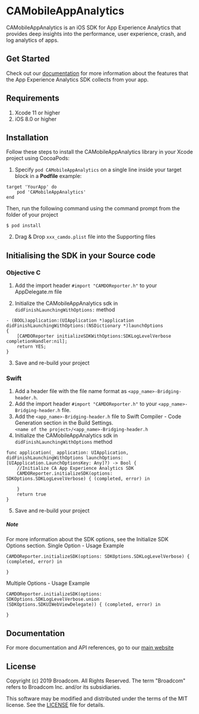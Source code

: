 # CAMobileAppAnalytics

CAMobileAppAnalytics is an iOS SDK for App Experience Analytics that provides deep insights into the performance, user experience, crash, and log analytics of apps.


## Get Started

Check out our [documentation](https://techdocs.broadcom.com/content/broadcom/techdocs/us/en/ca-enterprise-software/it-operations-management/app-experience-analytics-saas/SaaS/reference/data-collected-by-ca-app-experience-analytics-sdk.html) for more information about the features that the App Experience Analytics SDK collects from your app.


## Requirements
1. Xcode 11 or higher
2. iOS 8.0 or higher

## Installation
Follow these steps to install the CAMobileAppAnalytics library in your Xcode project using CocoaPods:
1. Specify `pod CAMobileAppAnalytics` on a single line inside your target block in a **Podfile**
example:
```
target 'YourApp' do
    pod 'CAMobileAppAnalytics'
end
```
Then, run the following command using the command prompt from the folder of your project

```
$ pod install
```
2. Drag & Drop `xxx_camdo.plist` file into the Supporting files

## Initialising the SDK in your Source code
### Objective C

1. Add the import header `#import "CAMDOReporter.h"` to your AppDelegate.m file

2. Initialize the CAMobileAppAnalytics sdk in `didFinishLaunchingWithOptions:` method 
```
- (BOOL)application:(UIApplication *)application didFinishLaunchingWithOptions:(NSDictionary *)launchOptions
{
    [CAMDOReporter initializeSDKWithOptions:SDKLogLevelVerbose  completionHandler:nil];
    return YES;
}
```
3. Save and re-build your project

### Swift
1. Add a header file with the file name format as `<app_name>-Bridging-header.h`.
2. Add the import header `#import "CAMDOReporter.h"` to your `<app_name>-Bridging-header.h` file. 
3. Add the `<app_name>-Bridging-header.h` file to Swift Compiler - Code Generation section
in the Build Settings.
`<name of the project>/<app_name>-Bridging-header.h`
4. Initialize the CAMobileAppAnalytics sdk in `didFinishLaunchingWithOptions` method 
``` 
func application(_ application: UIApplication, didFinishLaunchingWithOptions launchOptions: [UIApplication.LaunchOptionsKey: Any]?) -> Bool {
    //Initialize CA App Experience Analytics SDK
    CAMDOReporter.initializeSDK(options: SDKOptions.SDKLogLevelVerbose) { (completed, error) in
        
    }
    return true
}
```
5. Save and re-build your project

##### Note
For more information about the SDK options, see the Initialize SDK Options section.
Single Option - Usage Example
```
CAMDOReporter.initializeSDK(options: SDKOptions.SDKLogLevelVerbose) { (completed, error) in
    
}
```
Multiple Options - Usage Example
```
CAMDOReporter.initializeSDK(options: SDKOptions.SDKLogLevelVerbose.union
(SDKOptions.SDKUIWebViewDelegate)) { (completed, error) in
    
}
```
## Documentation

For more documentation and API references, go to our [main website](https://techdocs.broadcom.com/content/broadcom/techdocs/us/en/ca-enterprise-software/it-operations-management/app-experience-analytics-saas/SaaS/configuring/collect-data-from-ios-applications.html)

## License

Copyright (c) 2019 Broadcom. All Rights Reserved.
The term "Broadcom" refers to Broadcom Inc. and/or its subsidiaries.

This software may be modified and distributed under the terms
of the MIT license. See the [LICENSE](/LICENSE) file for details.

